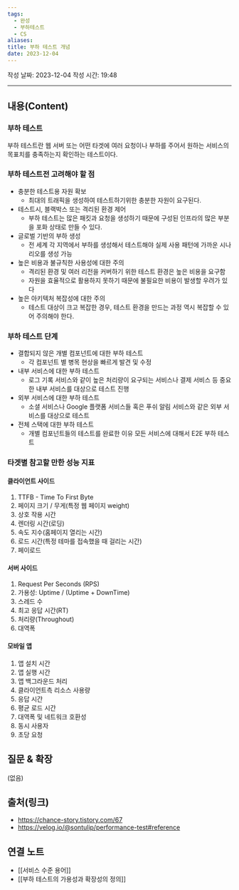 ```yaml
---
tags:
  - 완성
  - 부하테스트
  - CS
aliases: 
title: 부하 테스트 개념
date: 2023-12-04
---
```

작성 날짜: 2023-12-04
작성 시간: 19:48


----
## 내용(Content)

### 부하 테스트
부하 테스트란 웹 서버 또는 어떤 타겟에 여러 요청이나 부하를 주어서 원하는 서비스의 목표치를 충족하는지 확인하는 테스트이다.


### 부하 테스트전 고려해야 할 점
- 충분한 테스트용 자원 확보
	- 최대의 트래픽을 생성하여 테스트하기위한 충분한 자원이 요구된다.
- 테스트시, 블랙박스 또는 격리된 환경 제어
	- 부하 테스트는 많은 패킷과 요청을 생성하기 때문에 구성된 인프라의 많은 부분을 포화 상태로 만들 수 있다.
- 글로벌 기반의 부하 생성
	- 전 세계 각 지역에서 부하를 생성해서 테스트해야 실제 사용 패턴에 가까운 시나리오를 생성 가능
- 높은 비용과 불규칙한 사용성에 대한 주의
	- 격리된 환경 및 여러 리전을 커버하기 위한 테스트 환경은 높은 비용을 요구함
	- 자원을 효율적으로 활용하지 못하기 때문에 불필요한 비용이 발생할 우려가 있다
- 높은 아키텍처 복잡성에 대한 주의
	- 테스트 대상이 크고 복잡한 경우, 테스트 환경을 만드는 과정 역시 복잡할 수 있어 주의해야 한다.

### 부하 테스트 단계
- 결합되지 않은 개별 컴포넌트에 대한 부하 테스트
	- 각 컴포넌트 별 병목 현상을 빠르게 발견 및 수정
- 내부 서비스에 대한 부하 테스트
	- 로그 기록 서비스와 같이 높은 처리량이 요구되는 서비스나 결제 서비스 등 중요한 내부 서비스를 대상으로 테스트 진행
- 외부 서비스에 대한 부하 테스트
	- 소셜 서비스나 Google 플랫폼 서비스들 혹은 푸쉬 알림 서비스와 같은 외부 서비스를 대상으로 테스트
- 전체 스택에 대한 부하 테스트
	- 개별 컴포넌트들의 테스트를 완료한 이유 모든 서비스에 대해서 E2E 부하 테스트


### 타겟별 참고할 만한 성능 지표

#### 클라이언트 사이드
1. TTFB - Time To First Byte
2. 페이지 크기 / 무게(특정 웹 페이지 weight)
3. 상호 작용 시간
4. 렌더링 시간(로딩)
5. 속도 지수(홈페이지 열리는 시간)
6. 로드 시간(특정 테마를 접속했을 때 걸리는 시간)
7. 페이로드

#### 서버 사이드
1. Request Per Seconds (RPS)
2. 가용성: Uptime / (Uptime + DownTime)
3. 스레드 수
4. 최고 응답 시간(RT)
5. 처리량(Throughout)
6. 대역폭


#### 모바일 앱

1. 앱 설치 시간
2. 앱 실행 시간
3. 앱 백그라운드 처리
4. 클라이언트측 리소스 사용량
5. 응답 시간
6. 평균 로드 시간
7. 대역폭 및 네트워크 호환성
8. 동시 사용자
9. 초당 요청

## 질문 & 확장

(없음)

## 출처(링크)
- https://chance-story.tistory.com/67
- https://velog.io/@sontulip/performance-test#reference
## 연결 노트
- [[서비스 수준 용어]]
- [[부하 테스트의 가용성과 확장성의 정의]]









